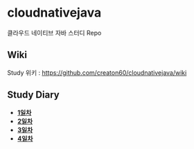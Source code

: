 # cloudnativejava
클라우드 네이티브 자바 스터디 Repo

## Wiki
Study 위키 : https://github.com/creaton60/cloudnativejava/wiki

## Study Diary
* [**1일차**](https://github.com/creaton60/cloudnativejava/wiki/1%EC%9D%BC%EC%B0%A8)
* [**2일차**](https://github.com/creaton60/cloudnativejava/wiki/2%EC%9D%BC%EC%B0%A8)
* [**3일차**](https://github.com/creaton60/cloudnativejava/wiki/3%EC%9D%BC%EC%B0%A8)
* [**4일차**](https://github.com/creaton60/cloudnativejava/wiki/4%EC%9D%BC%EC%B0%A8)
